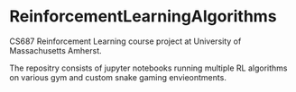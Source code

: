 # ReinforcementLearningAlgorithms
CS687 Reinforcement Learning course project at University of Massachusetts Amherst.

The repositry consists of jupyter notebooks running multiple RL algorithms on various gym and custom snake gaming envieontments.

